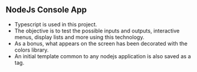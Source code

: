 ## NodeJs Console App

* Typescript is used in this project.
* The objective is to test the possible inputs and outputs, interactive menus, display lists and more using this technology.
* As a bonus, what appears on the screen has been decorated with the colors library.
* An initial template common to any nodejs application is also saved as a tag.